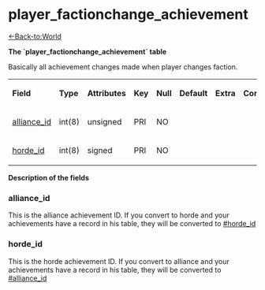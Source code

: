 # player\_factionchange\_achievement

[<-Back-to:World](database-world.md)

**The \`player\_factionchange\_achievement\` table**

Basically all achievement changes made when player changes faction.

<table>
<colgroup>
<col width="12%" />
<col width="12%" />
<col width="12%" />
<col width="12%" />
<col width="12%" />
<col width="12%" />
<col width="12%" />
<col width="12%" />
</colgroup>
<tbody>
<tr class="odd">
<td><p><strong>Field</strong></p></td>
<td><p><strong>Type</strong></p></td>
<td><p><strong>Attributes</strong></p></td>
<td><p><strong>Key</strong></p></td>
<td><p><strong>Null</strong></p></td>
<td><p><strong>Default</strong></p></td>
<td><p><strong>Extra</strong></p></td>
<td><p><strong>Comment</strong></p></td>
</tr>
<tr class="even">
<td><p><a href="#player_factionchange_achievement-alliance_id">alliance_id</a></p></td>
<td><p>int(8)</p></td>
<td><p>unsigned</p></td>
<td><p>PRI</p></td>
<td><p>NO</p></td>
<td><p> </p></td>
<td><p> </p></td>
<td><p> </p></td>
</tr>
<tr class="odd">
<td><p><a href="#player_factionchange_achievement-horde_id">horde_id</a></p></td>
<td><p>int(8)</p></td>
<td><p>signed</p></td>
<td><p>PRI</p></td>
<td><p>NO</p></td>
<td><p> </p></td>
<td><p> </p></td>
<td><p> </p></td>
</tr>
</tbody>
</table>

**Description of the fields**

### alliance\_id

This is the alliance achievement ID. If you convert to horde and your achievements have a record in his table, they will be converted to [\#horde\_id](#player_factionchange_achievement-horde_id)

### horde\_id

This is the horde achievement ID. If you convert to alliance and your achievements have a record in his table, they will be converted to [\#alliance\_id](#player_factionchange_achievement-alliance_id)
